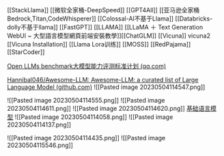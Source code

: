 [[StackLlama]]
[[微软全家桶-DeepSpeed]]
[[GPT4All]]
[[亚马逊全家桶Bedrock,Titan,CodeWhisperer]]
[[Colossal-AI不基于Llama]]
[[Databricks-dolly不基于llama]]
[[FastGPT]]
[[LLAMA]]
[[LLaMA ＋ Text Generation WebUI ~ 大型語言模型網頁前端安裝教學]][[ChatGLM]]
[[Vicuna]]
vicuna2
[[Vicuna Installation]]
[[Llama Lora训练]]
[[MOSS]]
[[RedPajama]]
[[StarCoder]]

[Open LLMs benchmark大模型能力评测标准计划 (qq.com)](https://mp.weixin.qq.com/s/8j-_ke79RWqHgIqFnxHNFQ)


[Hannibal046/Awesome-LLM: Awesome-LLM: a curated list of Large Language Model (github.com)](https://github.com/Hannibal046/Awesome-LLM)
![[Pasted image 20230504114547.png]]

![[Pasted image 20230504114555.png]]
![[Pasted image 20230504114611.png]]
![[Pasted image 20230504114620.png]]
[基础语言模型](https://mp.weixin.qq.com/s/dPC6Wd8s-VjmcWk7gqvWaA)
![[Pasted image 20230504114058.png]]
![[Pasted image 20230504114137.png]]

![[Pasted image 20230504114435.png]]
![[Pasted image 20230504115546.png]]
